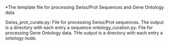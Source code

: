 *The template file for processing Swiss/Prot Sequences and Gene Ontology data

Swiss_prot_curate.py: File for processing Swiss/Prot sequences. The output is a directory with each entry a sequence
ontology_curation.py: File for processing Gene Ontology data. THe output is a directory with each entry a ontology node.
